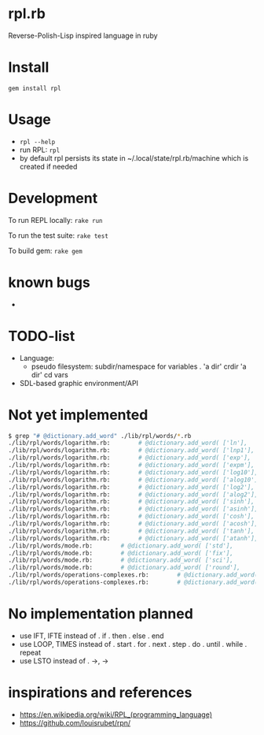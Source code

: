 # rpl.rb

Reverse-Polish-Lisp inspired language in ruby

# Install
`gem install rpl`

# Usage
  * `rpl --help`
  * run RPL: `rpl`
  * by default rpl persists its state in ~/.local/state/rpl.rb/machine which is created if needed

# Development
To run REPL locally: `rake run`

To run the test suite: `rake test`

To build gem: `rake gem`

# known bugs
 -

# TODO-list
  * Language:
    * pseudo filesystem: subdir/namespace for variables
      . 'a dir' crdir 'a dir' cd vars
  * SDL-based graphic environment/API

# Not yet implemented
```sh
$ grep "# @dictionary.add_word" ./lib/rpl/words/*.rb
./lib/rpl/words/logarithm.rb:        # @dictionary.add_word( ['ln'],
./lib/rpl/words/logarithm.rb:        # @dictionary.add_word( ['lnp1'],
./lib/rpl/words/logarithm.rb:        # @dictionary.add_word( ['exp'],
./lib/rpl/words/logarithm.rb:        # @dictionary.add_word( ['expm'],
./lib/rpl/words/logarithm.rb:        # @dictionary.add_word( ['log10'],
./lib/rpl/words/logarithm.rb:        # @dictionary.add_word( ['alog10'],
./lib/rpl/words/logarithm.rb:        # @dictionary.add_word( ['log2'],
./lib/rpl/words/logarithm.rb:        # @dictionary.add_word( ['alog2'],
./lib/rpl/words/logarithm.rb:        # @dictionary.add_word( ['sinh'],
./lib/rpl/words/logarithm.rb:        # @dictionary.add_word( ['asinh'],
./lib/rpl/words/logarithm.rb:        # @dictionary.add_word( ['cosh'],
./lib/rpl/words/logarithm.rb:        # @dictionary.add_word( ['acosh'],
./lib/rpl/words/logarithm.rb:        # @dictionary.add_word( ['tanh'],
./lib/rpl/words/logarithm.rb:        # @dictionary.add_word( ['atanh'],
./lib/rpl/words/mode.rb:        # @dictionary.add_word( ['std'],
./lib/rpl/words/mode.rb:        # @dictionary.add_word( ['fix'],
./lib/rpl/words/mode.rb:        # @dictionary.add_word( ['sci'],
./lib/rpl/words/mode.rb:        # @dictionary.add_word( ['round'],
./lib/rpl/words/operations-complexes.rb:        # @dictionary.add_word( ['p→r', 'p->r'],
./lib/rpl/words/operations-complexes.rb:        # @dictionary.add_word( ['r→p', 'r->p'],
```

# No implementation planned
  * use IFT, IFTE instead of
    . if
    . then
    . else
    . end
  * use LOOP, TIMES instead of
    . start
    . for
    . next
    . step
    . do
    . until
    . while
    . repeat
  * use LSTO instead of
    . ->, →

# inspirations and references
  * https://en.wikipedia.org/wiki/RPL_(programming_language)
  * https://github.com/louisrubet/rpn/
